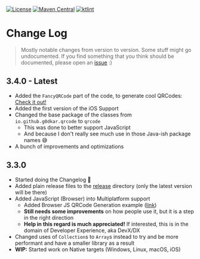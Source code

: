 [![License](https://img.shields.io/github/license/g0dkar/qrcode-kotlin)](LICENSE)
[![Maven Central](https://img.shields.io/maven-central/v/io.github.g0dkar/qrcode-kotlin.svg?label=Maven%20Central)](https://search.maven.org/search?q=g:%22io.github.g0dkar%22%20AND%20a:%22qrcode-kotlin%22)
[![ktlint](https://img.shields.io/badge/code%20style-%E2%9D%A4-FF4081.svg)](https://ktlint.github.io/)

# Change Log

> Mostly notable changes from version to version. Some stuff might go undocumented. If you find something that you think
> should be documented, please open an [issue](https://github.com/g0dkar/qrcode-kotlin/issues) :)

## 3.4.0 - Latest

- Added the `FancyQRCode` part of the code, to generate cool QRCodes: [Check it out!](src/commonMain/kotlin/qrcode/fancy/FancyQRCode.kt)
- Added the first version of the iOS Support
- Changed the base package of the classes from `io.github.g0dkar.qrcode` to `qrcode`
  - This was done to better support JavaScript
  - And because I don't really see much use in those Java-ish package names 😅
- A bunch of improvements and optimizations

## 3.3.0

- Started doing the Changelog 🥲
- Added plain release files to the [release](release) directory (only the latest version will be there)
- Added JavaScript (Browser) into Multiplatform support
    - Added Browser JS QRCode Generation example ([link](examples/js/qrcode-example.html))
    - **Still needs some improvements** on how people use it, but it is a step in the right direction
    - **Help in this regard is much appreciated!** If interested, this is in the domain of Developer Experience, aka
      DevX/DX
- Changed uses of `Collection`s to `Array`s instead to try and be more performant and have a smaller library as a result
- **WIP:** Started work on Native targets (Windows, Linux, macOS, iOS)
